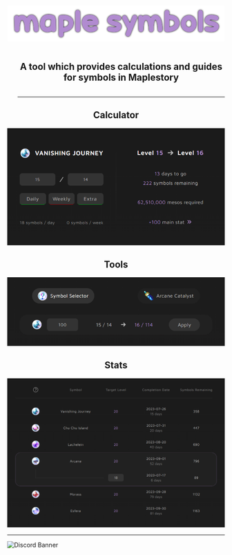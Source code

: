 <p align="center">
  <img src="/public/main/logo.png" alt="Maple Symbols Logo"/>
</p>

<div id="user-content-toc">
  <ul>
    <summary align="center"><h2 style="display: inline-block;" >A tool which provides calculations and guides for symbols in Maplestory</h1></summary>
    <hr></hr>
  </ul>
</div>

<h2 align="center">Calculator</h2>

<p align="center">
  <img src="/public/main/calculator.png" alt="Calculator UI"/>
</p>

<h2 align="center">Tools</h2>

<p align="center">
  <img src="/public/main/tools.png" alt="Tools UI"/>
</p>

<h2 align="center">Stats</h2>

<p align="center">
  <img src="/public/main/levels.png" alt="Stats UI"/>
</p>

<p align="center">
  <hr></hr>
  <img src="https://discordapp.com/api/guilds/1126041321816203374/widget.png?style=banner1" alt="Discord Banner"/>
</p>